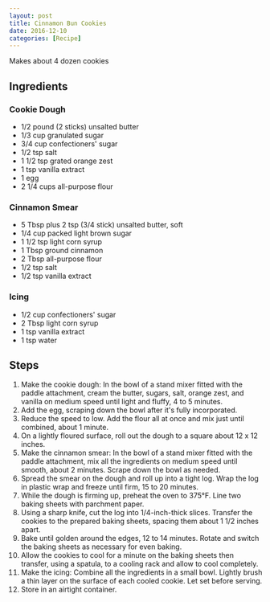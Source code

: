 ```yaml
---
layout: post
title: Cinnamon Bun Cookies
date: 2016-12-10
categories: [Recipe]
---
```


Makes about 4 dozen cookies

## Ingredients

### Cookie Dough

* 1/2 pound (2 sticks) unsalted butter
* 1/3 cup granulated sugar
* 3/4 cup confectioners' sugar
* 1/2 tsp salt
* 1 1/2 tsp grated orange zest
* 1 tsp vanilla extract
* 1 egg
* 2 1/4 cups all-purpose flour

### Cinnamon Smear

* 5 Tbsp plus 2 tsp (3/4 stick) unsalted butter, soft
* 1/4 cup packed light brown sugar
* 1 1/2 tsp light corn syrup
* 1 Tbsp ground cinnamon
* 2 Tbsp all-purpose flour
* 1/2 tsp salt
* 1/2 tsp vanilla extract

### Icing

* 1/2 cup confectioners' sugar
* 2 Tbsp light corn syrup
* 1 tsp vanilla extract
* 1 tsp water

## Steps

1. Make the cookie dough: In the bowl of a stand mixer fitted with the paddle attachment, cream the butter, sugars, salt, orange zest, and vanilla on medium speed until light and fluffy, 4 to 5 minutes.
1. Add the egg, scraping down the bowl after it's fully incorporated.
1. Reduce the speed to low. Add the flour all at once and mix just until combined, about 1 minute.
1. On a lightly floured surface, roll out the dough to a square about 12 x 12 inches.
1. Make the cinnamon smear: In the bowl of a stand mixer fitted with the paddle attachment, mix all the ingredients on medium speed until smooth, about 2 minutes. Scrape down the bowl as needed.
1. Spread the smear on the dough and roll up into a tight log. Wrap the log in plastic wrap and freeze until firm, 15 to 20 minutes.
1. While the dough is firming up, preheat the oven to 375°F. Line two baking sheets with parchment paper.
1. Using a sharp knife, cut the log into 1/4-inch-thick slices. Transfer the cookies to the prepared baking sheets, spacing them about 1 1/2 inches apart.
1. Bake until golden around the edges, 12 to 14 minutes. Rotate and switch the baking sheets as necessary for even baking.
1. Allow the cookies to cool for a minute on the baking sheets then transfer, using a spatula, to a cooling rack and allow to cool completely.
1. Make the icing: Combine all the ingredients in a small bowl. Lightly brush a thin layer on the surface of each cooled cookie. Let set before serving.
1. Store in an airtight container.
